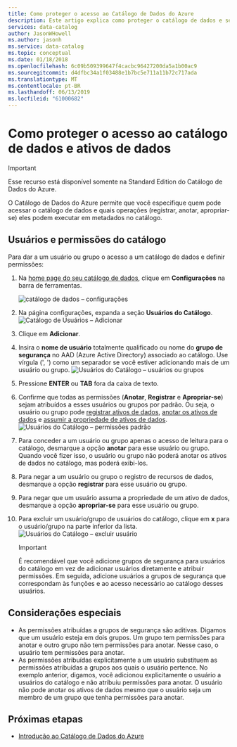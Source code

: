 ```yaml
---
title: Como proteger o acesso ao Catálogo de Dados do Azure
description: Este artigo explica como proteger o catálogo de dados e seus ativos.
services: data-catalog
author: JasonWHowell
ms.author: jasonh
ms.service: data-catalog
ms.topic: conceptual
ms.date: 01/18/2018
ms.openlocfilehash: 6c09b509399647f4cacbc96427200da5a1b00ac9
ms.sourcegitcommit: d4dfbc34a1f03488e1b7bc5e711a11b72c717ada
ms.translationtype: MT
ms.contentlocale: pt-BR
ms.lasthandoff: 06/13/2019
ms.locfileid: "61000682"
---
```

# <a name="how-to-secure-access-to-data-catalog-and-data-assets"></a>Como proteger o acesso ao catálogo de dados e ativos de dados
> [!IMPORTANT]
> Esse recurso está disponível somente na Standard Edition do Catálogo de Dados do Azure.

O Catálogo de Dados do Azure permite que você especifique quem pode acessar o catálogo de dados e quais operações (registrar, anotar, apropriar-se) eles podem executar em metadados no catálogo. 

## <a name="catalog-users-and-permissions"></a>Usuários e permissões do catálogo
Para dar a um usuário ou grupo o acesso a um catálogo de dados e definir permissões:

1. Na [home page do seu catálogo de dados](https://www.azuredatacatalog.com), clique em **Configurações** na barra de ferramentas.

    ![catálogo de dados – configurações](media/data-catalog-how-to-secure-catalog/data-catalog-settings.png)
2. Na página configurações, expanda a seção **Usuários do Catálogo**.
    ![Catálogo de Usuários – Adicionar](media/data-catalog-how-to-secure-catalog/data-catalog-add-button.png)
3. Clique em **Adicionar**.
4. Insira o **nome de usuário** totalmente qualificado ou nome do **grupo de segurança** no AAD (Azure Active Directory) associado ao catálogo. Use vírgula (', ') como um separador se você estiver adicionando mais de um usuário ou grupo.
    ![Usuários do Catálogo – usuários ou grupos](media/data-catalog-how-to-secure-catalog/data-catalog-users-groups.png)
5. Pressione **ENTER** ou **TAB** fora da caixa de texto. 
6.  Confirme que todas as permissões (**Anotar**, **Registrar** e **Apropriar-se**) sejam atribuídos a esses usuários ou grupos por padrão. Ou seja, o usuário ou grupo pode [registrar ativos de dados]( data-catalog-how-to-register.md), [anotar os ativos de dados]( data-catalog-how-to-annotate.md) e [assumir a propriedade de ativos de dados]( data-catalog-how-to-manage.md). 
    ![Usuários do Catálogo – permissões padrão](media/data-catalog-how-to-secure-catalog/data-catalog-default-permissions.png)
7.  Para conceder a um usuário ou grupo apenas o acesso de leitura para o catálogo, desmarque a opção **anotar** para esse usuário ou grupo. Quando você fizer isso, o usuário ou grupo não poderá anotar os ativos de dados no catálogo, mas poderá exibi-los. 
8.  Para negar a um usuário ou grupo o registro de recursos de dados, desmarque a opção **registrar** para esse usuário ou grupo.
9.  Para negar que um usuário assuma a propriedade de um ativo de dados, desmarque a opção **apropriar-se** para esse usuário ou grupo. 
10. Para excluir um usuário/grupo de usuários do catálogo, clique em **x** para o usuário/grupo na parte inferior da lista. 
    ![Usuários do Catálogo – excluir usuário](media/data-catalog-how-to-secure-catalog/data-catalog-delete-user.png)

    > [!IMPORTANT]
    > É recomendável que você adicione grupos de segurança para usuários do catálogo em vez de adicionar usuários diretamente e atribuir permissões. Em seguida, adicione usuários a grupos de segurança que correspondam às funções e ao acesso necessário ao catálogo desses usuários.

## <a name="special-considerations"></a>Considerações especiais

- As permissões atribuídas a grupos de segurança são aditivas. Digamos que um usuário esteja em dois grupos. Um grupo tem permissões para anotar e outro grupo não tem permissões para anotar. Nesse caso, o usuário tem permissões para anotar. 
- As permissões atribuídas explicitamente a um usuário substituem as permissões atribuídas a grupos aos quais o usuário pertence. No exemplo anterior, digamos, você adicionou explicitamente o usuário a usuários do catálogo e não atribuiu permissões para anotar. O usuário não pode anotar os ativos de dados mesmo que o usuário seja um membro de um grupo que tenha permissões para anotar.

## <a name="next-steps"></a>Próximas etapas
- [Introdução ao Catálogo de Dados do Azure](data-catalog-get-started.md)

